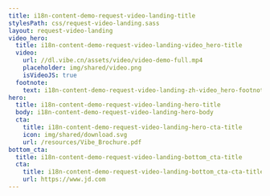 ```yaml
---
title: i18n-content-demo-request-video-landing-title
stylesPath: css/request-video-landing.sass
layout: request-video-landing
video_hero:
  title: i18n-content-demo-request-video-landing-video_hero-title
  video:
    url: //dl.vibe.cn/assets/video/video-demo-full.mp4
    placeholder: img/shared/video.png
    isVideoJS: true
  footnote:
    text: i18n-content-demo-request-video-landing-zh-video_hero-footnote-text
hero:
  title: i18n-content-demo-request-video-landing-hero-title
  body: i18n-content-demo-request-video-landing-hero-body
  cta:
    title: i18n-content-demo-request-video-landing-hero-cta-title
    icon: img/shared/download.svg
    url: /resources/Vibe_Brochure.pdf
bottom_cta:
  title: i18n-content-demo-request-video-landing-bottom_cta-title
  cta:
    title: i18n-content-demo-request-video-landing-bottom_cta-cta-title
    url: https://www.jd.com
---
```

